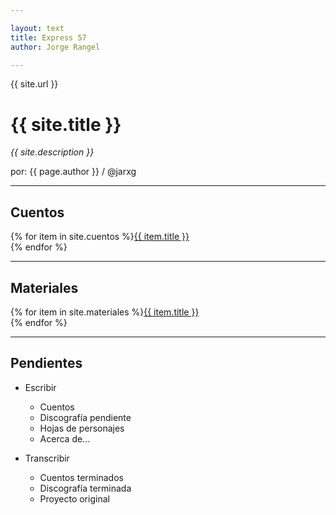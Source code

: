 ```yaml
---

layout: text
title: Express 57
author: Jorge Rangel

---
```


{{ site.url }}

# {{ site.title }}

*{{ site.description }}*

por: {{ page.author }} / @jarxg

---

## Cuentos

{% for item in site.cuentos %}<a href="{{ site.url }}/{{ item.url }}">{{ item.title }}</a><br>{% endfor %}

---

## Materiales

{% for item in site.materiales %}<a href="{{ item.url }}">{{ item.title }}</a><br>{% endfor %}

---

## Pendientes

- Escribir
	- Cuentos
	- Discografía pendiente
	- Hojas de personajes
	- Acerca de...

- Transcribir
	- Cuentos terminados
	- Discografía terminada
	- Proyecto original
